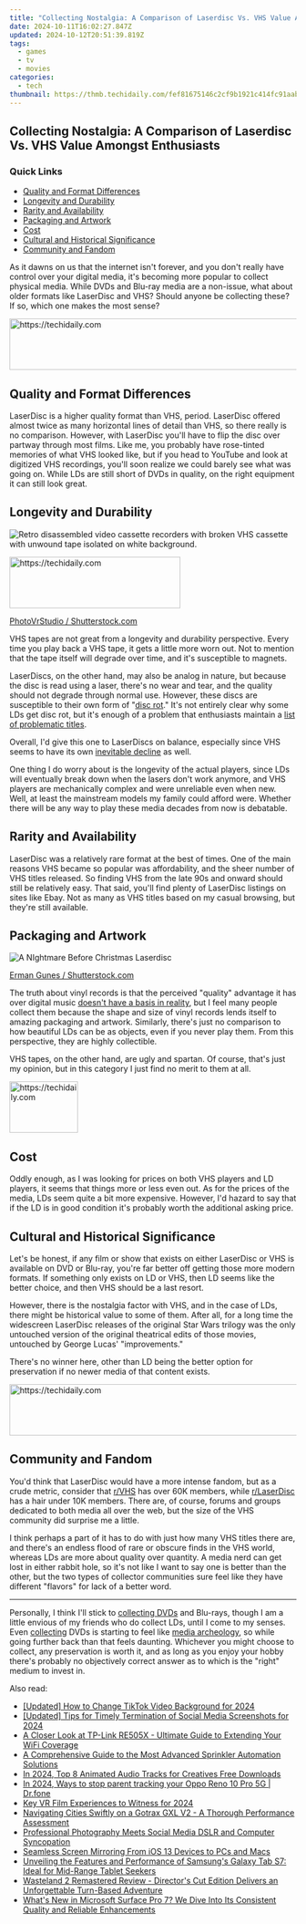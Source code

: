 ```yaml
---
title: "Collecting Nostalgia: A Comparison of Laserdisc Vs. VHS Value Amongst Enthusiasts"
date: 2024-10-11T16:02:27.847Z
updated: 2024-10-12T20:51:39.819Z
tags:
  - games
  - tv
  - movies
categories:
  - tech
thumbnail: https://thmb.techidaily.com/fef81675146c2cf9b1921c414fc91aab36a574a8ba9bd42eb42d2b4118536e73.jpg
---
```


## Collecting Nostalgia: A Comparison of Laserdisc Vs. VHS Value Amongst Enthusiasts

### Quick Links

* [Quality and Format Differences](https://fake-location.techidaily.com/life360-learn-how-everything-works-on-tecno-spark-10-5g-drfone-by-drfone-virtual-android/)
* [Longevity and Durability](https://extra-resources.techidaily.com/a-beginners-guide-to-editing-digits-in-tiktoks-for-2024/)
* [Rarity and Availability](https://facebook-video-content.techidaily.com/new-scouring-social-media-locating-facebook-videos-for-2024/)
* [Packaging and Artwork](https://phone-solutions.techidaily.com/complete-guide-for-recovering-messages-files-on-nubia-red-magic-9-pro-by-fonelab-android-recover-messages/)
* [Cost](https://fox-direct.techidaily.com/updated-the-ultimate-guide-to-crafting-compelling-and-credible-documentary-scripts/)
* [Cultural and Historical Significance](https://extra-hints.techidaily.com/navigating-lut-integration-in-adobe-ae/)
* [Community and Fandom](https://instagram-clips.techidaily.com/unlocking-higher-views-on-instagram-videos/)

 As it dawns on us that the internet isn't forever, and you don't really have control over your digital media, it's becoming more popular to collect physical media. While DVDs and Blu-ray media are a non-issue, what about older formats like LaserDisc and VHS? Should anyone be collecting these? If so, which one makes the most sense?

<!-- affiliate ads begin -->
<a href="https://appsumo.8odi.net/c/5597632/2068426/7443" target="_top" id="2068426">
  <img src="//a.impactradius-go.com/display-ad/7443-2068426" border="0" alt="https://techidaily.com" width="728" height="90"/>
</a>
<img height="0" width="0" src="https://appsumo.8odi.net/i/5597632/2068426/7443" style="position:absolute;visibility:hidden;" border="0" />
<!-- affiliate ads end -->

##  Quality and Format Differences

 LaserDisc is a higher quality format than VHS, period. LaserDisc offered almost twice as many horizontal lines of detail than VHS, so there really is no comparison. However, with LaserDisc you'll have to flip the disc over partway through most films. Like me, you probably have rose-tinted memories of what VHS looked like, but if you head to YouTube and look at digitized VHS recordings, you'll soon realize we could barely see what was going on. While LDs are still short of DVDs in quality, on the right equipment it can still look great.

##  Longevity and Durability

![Retro disassembled video cassette recorders with broken VHS cassette with unwound tape isolated on white background.](https://static1.howtogeekimages.com/wordpress/wp-content/uploads/2024/06/vhs-tape-stuck-in-player-with-tape-visible.jpg) 

<!-- affiliate ads begin -->
<a href="https://aligracehair.sjv.io/c/5597632/1925565/19272" target="_top" id="1925565">
  <img src="//a.impactradius-go.com/display-ad/19272-1925565" border="0" alt="https://techidaily.com" width="300" height="90"/>
</a>
<img height="0" width="0" src="https://aligracehair.sjv.io/i/5597632/1925565/19272" style="position:absolute;visibility:hidden;" border="0" />
<!-- affiliate ads end -->

[PhotoVrStudio / Shutterstock.com](https://www.shutterstock.com/image-photo/retro-disassembled-video-cassette-recorders-broken-2300677303)

 VHS tapes are not great from a longevity and durability perspective. Every time you play back a VHS tape, it gets a little more worn out. Not to mention that the tape itself will degrade over time, and it's susceptible to magnets.

 LaserDiscs, on the other hand, may also be analog in nature, but because the disc is read using a laser, there's no wear and tear, and the quality should not degrade through normal use. However, these discs are susceptible to their own form of "[disc rot](https://location-social.techidaily.com/how-to-fake-snapchat-location-without-jailbreak-on-honor-x8b-drfone-by-drfone-virtual-android/)." It's not entirely clear why some LDs get disc rot, but it's enough of a problem that enthusiasts maintain a [list of problematic titles](https://www.lddb.com/laserrot.php).

 Overall, I'd give this one to LaserDiscs on balance, especially since VHS seems to have its own [inevitable decline](https://www.scanmyphotos.com/blog/2019/07/how-to-digitize-vhs-tapes.html) as well.

 One thing I do worry about is the longevity of the actual players, since LDs will eventually break down when the lasers don't work anymore, and VHS players are mechanically complex and were unreliable even when new. Well, at least the mainstream models my family could afford were. Whether there will be any way to play these media decades from now is debatable.

##  Rarity and Availability

 LaserDisc was a relatively rare format at the best of times. One of the main reasons VHS became so popular was affordability, and the sheer number of VHS titles released. So finding VHS from the late 90s and onward should still be relatively easy. That said, you'll find plenty of LaserDisc listings on sites like Ebay. Not as many as VHS titles based on my casual browsing, but they're still available.

##  Packaging and Artwork

![A NIghtmare Before Christmas Laserdisc](https://static1.howtogeekimages.com/wordpress/wp-content/uploads/2024/06/a-nightmare-before-christmas-laserdisc.jpg) 

[Erman Gunes / Shutterstock.com](https://www.shutterstock.com/image-photo/ankara-turkey-january-19-2023-old-2251853805)

 The truth about vinyl records is that the perceived "quality" advantage it has over digital music [doesn't have a basis in reality](https://www.youtube.com/watch?v=lzRvSWPZQYk), but I feel many people collect them because the shape and size of vinyl records lends itself to amazing packaging and artwork. Similarly, there's just no comparison to how beautiful LDs can be as objects, even if you never play them. From this perspective, they are highly collectible.

 VHS tapes, on the other hand, are ugly and spartan. Of course, that's just my opinion, but in this category I just find no merit to them at all.

<!-- affiliate ads begin -->
<a href="https://aligracehair.sjv.io/c/5597632/2135362/19272" target="_top" id="2135362">
  <img src="//a.impactradius-go.com/display-ad/19272-2135362" border="0" alt="https://techidaily.com" width="120" height="90"/>
</a>
<img height="0" width="0" src="https://aligracehair.sjv.io/i/5597632/2135362/19272" style="position:absolute;visibility:hidden;" border="0" />
<!-- affiliate ads end -->

##  Cost

 Oddly enough, as I was looking for prices on both VHS players and LD players, it seems that things more or less even out. As for the prices of the media, LDs seem quite a bit more expensive. However, I'd hazard to say that if the LD is in good condition it's probably worth the additional asking price.

##  Cultural and Historical Significance

 Let's be honest, if any film or show that exists on either LaserDisc or VHS is available on DVD or Blu-ray, you're far better off getting those more modern formats. If something only exists on LD or VHS, then LD seems like the better choice, and then VHS should be a last resort.

 However, there is the nostalgia factor with VHS, and in the case of LDs, there might be historical value to some of them. After all, for a long time the widescreen LaserDisc releases of the original Star Wars trilogy was the only untouched version of the original theatrical edits of those movies, untouched by George Lucas' "improvements."

 There's no winner here, other than LD being the better option for preservation if no newer media of that content exists.

<!-- affiliate ads begin -->
<a href="https://appsumo.8odi.net/c/5597632/2123732/7443" target="_top" id="2123732">
  <img src="//a.impactradius-go.com/display-ad/7443-2123732" border="0" alt="https://techidaily.com" width="600" height="90"/>
</a>
<img height="0" width="0" src="https://appsumo.8odi.net/i/5597632/2123732/7443" style="position:absolute;visibility:hidden;" border="0" />
<!-- affiliate ads end -->

##  Community and Fandom

 You'd think that LaserDisc would have a more intense fandom, but as a crude metric, consider that [r/VHS](https://www.reddit.com/r/VHS/) has over 60K members, while [r/LaserDisc](https://www.reddit.com/r/LaserDisc/) has a hair under 10K members. There are, of course, forums and groups dedicated to both media all over the web, but the size of the VHS community did surprise me a little.

 I think perhaps a part of it has to do with just how many VHS titles there are, and there's an endless flood of rare or obscure finds in the VHS world, whereas LDs are more about quality over quantity. A media nerd can get lost in either rabbit hole, so it's not like I want to say one is better than the other, but the two types of collector communities sure feel like they have different "flavors" for lack of a better word.

---

 Personally, I think I'll stick to [collecting DVDs](https://extra-lessons.techidaily.com/instantaneous-infiltration-of-lost-reddit-threads/) and Blu-rays, though I am a little envious of my friends who do collect LDs, until I come to my senses. Even [collecting](https://instagram-video-files.techidaily.com/condense-cinematography-to-instagrams-max-on-macos-for-2024/) DVDs is starting to feel like [media archeology](https://some-techniques.techidaily.com/new-high-quality-hd-videos-at-a-tap-top-10-android-choices/), so while going further back than that feels daunting. Whichever you might choose to collect, any preservation is worth it, and as long as you enjoy your hobby there's probably no objectively correct answer as to which is the "right" medium to invest in.

<ins class="adsbygoogle"
     style="display:block"
     data-ad-format="autorelaxed"
     data-ad-client="ca-pub-7571918770474297"
     data-ad-slot="1223367746"></ins>

<ins class="adsbygoogle"
     style="display:block"
     data-ad-client="ca-pub-7571918770474297"
     data-ad-slot="8358498916"
     data-ad-format="auto"
     data-full-width-responsive="true"></ins>

<span class="atpl-alsoreadstyle">Also read:</span>
<div><ul>
<li><a href="https://tiktok-clips.techidaily.com/updated-how-to-change-tiktok-video-background-for-2024/"><u>[Updated] How to Change TikTok Video Background for 2024</u></a></li>
<li><a href="https://facebook-video-content.techidaily.com/updated-tips-for-timely-termination-of-social-media-screenshots-for-2024/"><u>[Updated] Tips for Timely Termination of Social Media Screenshots for 2024</u></a></li>
<li><a href="https://buynow-marvelous.techidaily.com/a-closer-look-at-tp-link-re505x-ultimate-guide-to-extending-your-wifi-coverage/"><u>A Closer Look at TP-Link RE505X - Ultimate Guide to Extending Your WiFi Coverage</u></a></li>
<li><a href="https://buynow-help.techidaily.com/a-comprehensive-guide-to-the-most-advanced-sprinkler-automation-solutions/"><u>A Comprehensive Guide to the Most Advanced Sprinkler Automation Solutions</u></a></li>
<li><a href="https://audio-shaping.techidaily.com/in-2024-top-8-animated-audio-tracks-for-creatives-free-downloads/"><u>In 2024, Top 8 Animated Audio Tracks for Creatives Free Downloads</u></a></li>
<li><a href="https://android-location-track.techidaily.com/in-2024-ways-to-stop-parent-tracking-your-oppo-reno-10-pro-5g-drfone-by-drfone-virtual-android/"><u>In 2024, Ways to stop parent tracking your Oppo Reno 10 Pro 5G | Dr.fone</u></a></li>
<li><a href="https://extra-approaches.techidaily.com/key-vr-film-experiences-to-witness-for-2024/"><u>Key VR Film Experiences to Witness for 2024</u></a></li>
<li><a href="https://buynow-info.techidaily.com/navigating-cities-swiftly-on-a-gotrax-gxl-v2-a-thorough-performance-assessment/"><u>Navigating Cities Swiftly on a Gotrax GXL V2 - A Thorough Performance Assessment</u></a></li>
<li><a href="https://facebook-videos.techidaily.com/professional-photography-meets-social-media-dslr-and-computer-syncopation/"><u>Professional Photography Meets Social Media DSLR and Computer Syncopation</u></a></li>
<li><a href="https://media-tips.techidaily.com/seamless-screen-mirroring-from-ios-13-devices-to-pcs-and-macs/"><u>Seamless Screen Mirroring From iOS 13 Devices to PCs and Macs</u></a></li>
<li><a href="https://buynow-marvelous.techidaily.com/unveiling-the-features-and-performance-of-samsungs-galaxy-tab-s7-ideal-for-mid-range-tablet-seekers/"><u>Unveiling the Features and Performance of Samsung's Galaxy Tab S7: Ideal for Mid-Range Tablet Seekers</u></a></li>
<li><a href="https://buynow-marvelous.techidaily.com/wasteland-2-remastered-review-directors-cut-edition-delivers-an-unforgettable-turn-based-adventure/"><u>Wasteland 2 Remastered Review - Director's Cut Edition Delivers an Unforgettable Turn-Based Adventure</u></a></li>
<li><a href="https://buynow-marvelous.techidaily.com/whats-new-in-microsoft-surface-pro-7-we-dive-into-its-consistent-quality-and-reliable-enhancements/"><u>What's New in Microsoft Surface Pro 7? We Dive Into Its Consistent Quality and Reliable Enhancements</u></a></li>
</ul></div>

